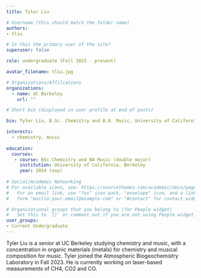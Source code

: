 ```yaml
---
title: Tyler Liu

# Username (this should match the folder name)
authors:
- tliu

# Is this the primary user of the site?
superuser: false

role: undergraduate (Fall 2023 - present)

avatar_filename: tliu.jpg

# Organizations/Affiliations
organizations:
  - name: UC Berkeley
    url: ""

# Short bio (displayed in user profile at end of posts)

bio: Tyler Liu, B.Sc. Chemistry and B.A. Music, University of California at Berkeley. URAP researcher in Atmospheric Biogeochemistry Lab (Sept 2023- present).   

interests:
  - chemistry, music
  
education:
  courses:
   - course: BSc Chemistry and BA Music (double major)
     institution: University of California, Berkeley
     year: 2024 (exp)
      
# Social/Academic Networking
# For available icons, see: https://sourcethemes.com/academic/docs/page-builder/#icons
#   For an email link, use "fas" icon pack, "envelope" icon, and a link in the
#   form "mailto:your-email@example.com" or "#contact" for contact widget.

# Organizational groups that you belong to (for People widget)
#   Set this to `[]` or comment out if you are not using People widget.
user_groups:
- Current Undergraduate
---
```


Tyler Liu is a senior at UC Berkeley studying chemistry and music, with a concentration in organic materials (metals) for chemistry and musical composition for music. Tyler joined the Atmospheric Biogeochemistry Laboratory in Fall 2023.  He is currently working on laser-based measurements of CH4, CO2 and CO.  
